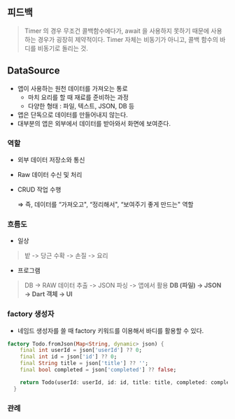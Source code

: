 ## 피드백
> Timer 의 경우 무조건 콜백함수에다가, await 을 사용하지 못하기 때문에 사용하는 경우가 굉장히 제약적이다.
> Timer 자체는 비동기가 아니고, 콜백 함수의 바디를 비동기로 돌리는 것.

## DataSource
- 앱이 사용하는 원천 데이터를 가져오는 통로
	- 마치 요리를 할 때 재료를 준비하는 과정
	- 다양한 형태 : 파일, 텍스트, JSON, DB 등
- 앱은 단독으로 데이터를 만들어내지 않는다.
- 대부분의 앱은 외부에서 데이터를 받아와서 화면에 보여준다.

### 역할
- 외부 데이터 저장소와 통신
- Raw 데이터 수신 및 처리
- CRUD 작업 수행

  ⇒ 즉, 데이터를 “가져오고", “정리해서", “보여주기 좋게 만드는" 역할

### 흐름도
- 일상
> 밭 -> 당근 수확 -> 손질 -> 요리
- 프로그램
> DB -> RAW 데이터 추출 -> JSON 파싱 -> 앱에서 활용
> **DB (파일) → JSON → Dart 객체 → UI**

### factory 생성자
- 네임드 생성자를 쓸 때 factory 키워드를 이용해서 바디를 활용할 수 있다.
```dart
factory Todo.fromJson(Map<String, dynamic> json) {
    final int userId = json['userId'] ?? 0;
    final int id = json['id'] ?? 0;
    final String title = json['title'] ?? '';
    final bool completed = json['completed'] ?? false;

    return Todo(userId: userId, id: id, title: title, completed: completed);
  }
```

### 관례
